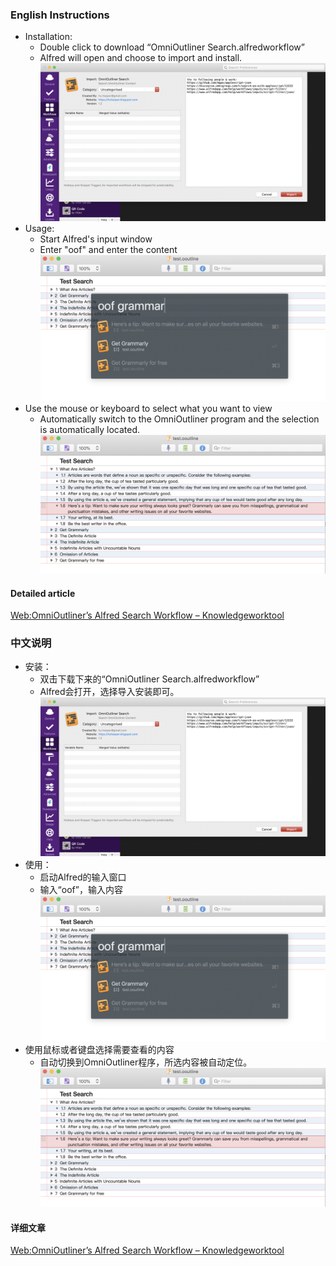 ### English Instructions
- Installation:
	- Double click to download “OmniOutliner Search.alfredworkflow”
	- Alfred will open and choose to import and install.
![](CleanShot%202019-08-14%20at%2021.42.50@2x.png)
- Usage:
	- Start Alfred's input window
	- Enter "oof" and enter the content
![](CleanShot%202019-08-14%20at%2021.52.41@2x.png) 
- Use the mouse or keyboard to select what you want to view
	- Automatically switch to the OmniOutliner program and the selection is automatically located.
![](CleanShot%202019-08-14%20at%2021.53.55@2x.png)
#### Detailed article
[Web:OmniOutliner’s Alfred Search Workflow – Knowledgeworktool](http://knowledgeworktool.com/omnioutliners-alfred-search-workflow/)
### 中文说明
- 安装：
	- 双击下载下来的“OmniOutliner Search.alfredworkflow”
	- Alfred会打开，选择导入安装即可。
![](CleanShot%202019-08-14%20at%2021.42.50@2x-1.png)
- 使用：
	- 启动Alfred的输入窗口
	- 输入“oof”，输入内容
![](CleanShot%202019-08-14%20at%2021.52.41@2x-1.png) 
- 使用鼠标或者键盘选择需要查看的内容
	- 自动切换到OmniOutliner程序，所选内容被自动定位。
![](CleanShot%202019-08-14%20at%2021.53.55@2x-1.png)
#### 详细文章
[Web:OmniOutliner’s Alfred Search Workflow – Knowledgeworktool](http://knowledgeworktool.com/omnioutliners-alfred-search-workflow/)

